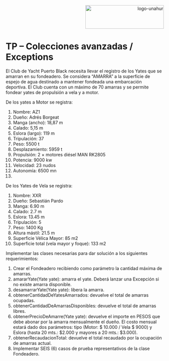 <div align="end">
  <img  src="https://github.com/RaTon84/Taller-Lenguajes-de-marcado-UNAHUR/blob/10ba9bdad96272088bfc71626eff781e41499173/logo-unahur.png" alt="logo-unahur" width="250" height="75" />
</div> 

# TP – Colecciones avanzadas / Exceptions

El Club de Yacht Puerto Black necesita llevar el registro de los Yates que se amarran en
su fondeadero. Se considera “AMARRA” a la superficie de espejo de agua destinado a
mantener fondeada una embarcación deportiva. El Club cuenta con un máximo de 70
amarras y se permite fondear yates de propulsión a vela y a motor.

De los yates a Motor se registra:
1. Nombre: AZ1
2. Dueño: Adrés Borgeat
3. Manga (ancho): 18,87 m
4. Calado: 5,15 m
5. Eslora (largo): 119 m
6. Tripulación: 37
7. Peso: 5500 t
8. Desplazamiento: 5959 t
9. Propulsión: 2 × motores diésel MAN RK2805
10. Potencia: 9000 kw
11. Velocidad: 23 nudos
12. Autonomía: 6500 mn
13. 
De los Yates de Vela se registra:

1. Nombre: XXR
2. Dueño: Sebastián Pardo
3. Manga: 6.90 m
4. Calado: 2.7 m
5. Eslora: 13.45 m
6. Tripulación: 5
7. Peso: 1400 Kg
8. Altura mástil: 21.5 m
9. Superficie Vélica Mayor: 85 m2
10. Superficie total (vela mayor y foque): 133 m2

Implementar las clases necesarias para dar solución a los siguientes requerimientos:

1. Crear el Fondeadero recibiendo como parámetro la cantidad máxima de amarras.
2. amararYate(Yate yate): amarra el yate. Deberá lanzar una Excepción si no existe
amarra disponible.
3. desamarrarYate(Yate yate): libera la amarra.
4. obtenerCantidadDeYatesAmarrados: devuelve el total de amarras ocupadas.
5. obtenerCantidadDeAmarrasDisponibles: devuelve el total de amarras libres.
6. obtenerPrecioDeAmarre(Yate yate): devuelve el importe en PESOS que debe abonar
por la amarra mensualmente el dueño. El costo mensual estará dado dos
parámetros: tipo (Motor: $ 10.000 / Vela $ 9000) y Eslora (hasta 20 mts.: $2.000 y
mayores a 20 mts.: $3.000).
7. obtenerRecaudacionTotal: devuelve el total recaudado por la ocupación de amarras
actual.
8. Implementar SEIS (6) casos de prueba representativos de la clase Fondeadero. 
